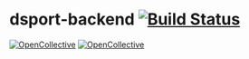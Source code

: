 # dsport-backend [![Build Status](https://travis-ci.com/Sebastian-Quast/dsport-backend.svg?token=X5QWk4ZzgEYzAkSezv7s&branch=master)](https://travis-ci.com/Sebastian-Quast/dsport-backend)
[![OpenCollective](https://travis-ci.com/Sebastian-Quast/dsport-backend.svg?token=X5QWk4ZzgEYzAkSezv7s&branch=master)](#Tests)
[![OpenCollective](https://opencollective.com/octotree/sponsors/badge.svg)](#sponsors)
